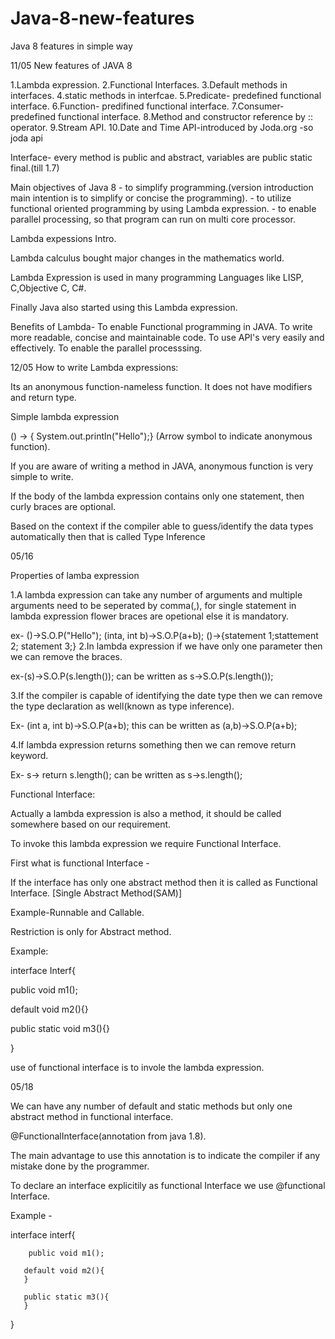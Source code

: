 # Java-8-new-features

Java 8 features in simple way

11/05
New features of JAVA 8

1.Lambda expression.
2.Functional Interfaces.
3.Default methods in interfaces.
4.static methods in interfcae.
5.Predicate- predefined functional interface.
6.Function- predifined functional interface.
7.Consumer- predefined functional interface.
8.Method and constructor reference by :: operator.
9.Stream API.
10.Date and Time API-introduced by Joda.org -so joda api
 

Interface- every method is public and abstract, variables are public static final.(till 1.7)

Main objectives of Java 8 - to simplify programming.(version introduction main intention is to simplify or concise the programming).
                          - to utilize functional oriented programming by using Lambda expression.
                          - to enable parallel processing, so that program can run on multi core processor. 


Lambda expessions Intro.

Lambda calculus bought major changes in the mathematics world.

Lambda Expression is used in many programming Languages like LISP, C,Objective C, C#.

Finally Java also started using this Lambda expression.


Benefits of Lambda- To enable Functional programming in JAVA.
                    To write more readable, concise and maintainable code.
                    To use API's very easily and effectively.
                    To enable the parallel processsing.
                    
 
 12/05
 How to write Lambda expressions:

Its an anonymous function-nameless function. It does not have modifiers and return type.

Simple lambda expression

() -> { System.out.println("Hello");} (Arrow symbol to indicate anonymous function).

If you are aware of writing a method in JAVA, anonymous function is very simple to write.

If the body of the lambda expression contains only one statement, then curly braces are optional.

Based on the context if the compiler able to guess/identify the data types automatically then that is called Type Inference


05/16

Properties of lamba expression

1.A lambda expression can take any number of arguments and multiple arguments need to be seperated by comma(,), for single statement in lambda expression flower braces are opetional else it is mandatory.

ex- ()->S.O.P("Hello");
(inta, int b)->S.O.P(a+b);
()->{statement 1;stattement 2; statement 3;}
2.In lambda expression if we have only one parameter then we can remove the braces.

ex-(s)->S.O.P(s.length()); can be written as s->S.O.P(s.length());

3.If the compiler is capable of identifying the date type then we can remove the type declaration as well(known as type inference).

Ex- (int a, int b)->S.O.P(a+b); this can be written as (a,b)->S.O.P(a+b);

4.If lambda expression returns something then we can remove return keyword.

Ex- s-> return s.length(); can be written as s->s.length();

Functional Interface:

Actually a lambda expression is also a method, it should be called somewhere based on our requirement.

To invoke this lambda expression we require Functional Interface.

First what is functional Interface -

If the interface has only one abstract method then it is called as Functional Interface. [Single Abstract Method(SAM)]

Example-Runnable and Callable.

Restriction is only for Abstract method.

Example:

interface Interf{

public void m1();

default void m2(){}

public static void m3(){}

}


use of functional interface is to invole the lambda expression.

05/18

We can have any number of default and static methods but only one abstract method in functional interface.

@FunctionalInterface(annotation from java 1.8).

The main advantage to use this annotation is to indicate the compiler if any mistake done by the programmer.

To declare an interface explicitily as functional Interface we use @functional Interface.

Example -

interface interf{
        
        public void m1();
        
       default void m2(){
       }
       
       public static m3(){
       }
  }











